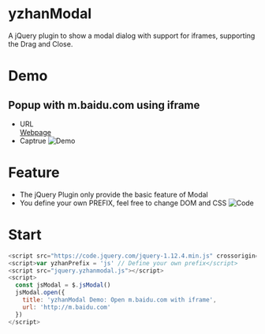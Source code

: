 # yzhanModal
A jQuery plugin to show a modal dialog with support for iframes, supporting the Drag and Close.
# Demo
## Popup with m.baidu.com using iframe
- URL  
[Webpage](https://mantoufan.github.io/yzhanModal/)
- Captrue
![Demo](https://i.loli.net/2021/04/23/yLZ8nj7T2HbSwkX.png)

# Feature
- The jQuery Plugin only provide the basic feature of Modal
- You define your own PREFIX, feel free to change DOM and CSS
![Code](https://i.loli.net/2021/04/23/QHFW4KDjuXnCqpT.png)

# Start
```javascript
<script src="https://code.jquery.com/jquery-1.12.4.min.js" crossorigin="anonymous"></script>
<script>var yzhanPrefix = 'js' // Define your own prefix</script>
<script src="jquery.yzhanmodal.js"></script>
<script>
  const jsModal = $.jsModal()
  jsModal.open({
    title: 'yzhanModal Demo: Open m.baidu.com with iframe',
    url: 'http://m.baidu.com'
  })
</script>
```